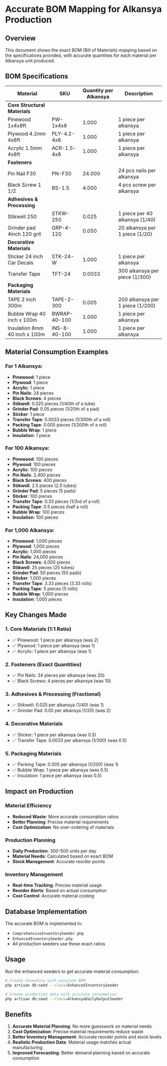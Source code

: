 # Accurate BOM Mapping for Alkansya Production

## Overview
This document shows the exact BOM (Bill of Materials) mapping based on the specifications provided, with accurate quantities for each material per Alkansya unit produced.

## BOM Specifications

| Material | SKU | Quantity per Alkansya | Description |
|----------|-----|----------------------|-------------|
| **Core Structural Materials** |
| Pinewood 1x4x8ft | PW-1x4x8 | 1.000 | 1 piece per alkansya |
| Plywood 4.2mm 4x8ft | PLY-4.2-4x8 | 1.000 | 1 piece per alkansya |
| Acrylic 1.5mm 4x8ft | ACR-1.5-4x8 | 1.000 | 1 piece per alkansya |
| **Fasteners** |
| Pin Nail F30 | PN-F30 | 24.000 | 24 pcs nails per alkansya |
| Black Screw 1 1/2 | BS-1.5 | 4.000 | 4 pcs screw per alkansya |
| **Adhesives & Processing** |
| Stikwell 250 | STKW-250 | 0.025 | 1 piece per 40 alkansya (1/40) |
| Grinder pad 4inch 120 grit | GRP-4-120 | 0.050 | 20 alkansya per 1 piece (1/20) |
| **Decorative Materials** |
| Sticker 24 inch Car Decals | STK-24-W | 1.000 | 1 piece per alkansya |
| Transfer Tape | TFT-24 | 0.0033 | 300 alkansya per piece (1/300) |
| **Packaging Materials** |
| TAPE 2 inch 300m | TAPE-2-300 | 0.005 | 200 alkansya per 1 piece (1/200) |
| Bubble Wrap 40 inch x 100m | BWRAP-40-100 | 1.000 | 1 piece per alkansya |
| Insulation 8mm 40 inch x 100m | INS-8-40-100 | 1.000 | 1 piece per alkansya |

## Material Consumption Examples

### For 1 Alkansya:
- **Pinewood**: 1 piece
- **Plywood**: 1 piece  
- **Acrylic**: 1 piece
- **Pin Nails**: 24 pieces
- **Black Screws**: 4 pieces
- **Stikwell**: 0.025 pieces (1/40th of a tube)
- **Grinder Pad**: 0.05 pieces (1/20th of a pad)
- **Sticker**: 1 piece
- **Transfer Tape**: 0.0033 pieces (1/300th of a roll)
- **Packing Tape**: 0.005 pieces (1/200th of a roll)
- **Bubble Wrap**: 1 piece
- **Insulation**: 1 piece

### For 100 Alkansya:
- **Pinewood**: 100 pieces
- **Plywood**: 100 pieces
- **Acrylic**: 100 pieces
- **Pin Nails**: 2,400 pieces
- **Black Screws**: 400 pieces
- **Stikwell**: 2.5 pieces (2.5 tubes)
- **Grinder Pad**: 5 pieces (5 pads)
- **Sticker**: 100 pieces
- **Transfer Tape**: 0.33 pieces (1/3rd of a roll)
- **Packing Tape**: 0.5 pieces (half a roll)
- **Bubble Wrap**: 100 pieces
- **Insulation**: 100 pieces

### For 1,000 Alkansya:
- **Pinewood**: 1,000 pieces
- **Plywood**: 1,000 pieces
- **Acrylic**: 1,000 pieces
- **Pin Nails**: 24,000 pieces
- **Black Screws**: 4,000 pieces
- **Stikwell**: 25 pieces (25 tubes)
- **Grinder Pad**: 50 pieces (50 pads)
- **Sticker**: 1,000 pieces
- **Transfer Tape**: 3.33 pieces (3.33 rolls)
- **Packing Tape**: 5 pieces (5 rolls)
- **Bubble Wrap**: 1,000 pieces
- **Insulation**: 1,000 pieces

## Key Changes Made

### 1. **Core Materials (1:1 Ratio)**
- ✅ Pinewood: 1 piece per alkansya (was 2)
- ✅ Plywood: 1 piece per alkansya (was 1) 
- ✅ Acrylic: 1 piece per alkansya (was 1)

### 2. **Fasteners (Exact Quantities)**
- ✅ Pin Nails: 24 pieces per alkansya (was 20)
- ✅ Black Screws: 4 pieces per alkansya (was 10)

### 3. **Adhesives & Processing (Fractional)**
- ✅ Stikwell: 0.025 per alkansya (1/40) (was 1)
- ✅ Grinder Pad: 0.05 per alkansya (1/20) (was 2)

### 4. **Decorative Materials**
- ✅ Sticker: 1 piece per alkansya (was 0.5)
- ✅ Transfer Tape: 0.0033 per alkansya (1/300) (was 0.5)

### 5. **Packaging Materials**
- ✅ Packing Tape: 0.005 per alkansya (1/200) (was 1)
- ✅ Bubble Wrap: 1 piece per alkansya (was 0.5)
- ✅ Insulation: 1 piece per alkansya (was 0.5)

## Impact on Production

### **Material Efficiency**
- **Reduced Waste**: More accurate consumption ratios
- **Better Planning**: Precise material requirements
- **Cost Optimization**: No over-ordering of materials

### **Production Planning**
- **Daily Production**: 300-500 units per day
- **Material Needs**: Calculated based on exact BOM
- **Stock Management**: Accurate reorder points

### **Inventory Management**
- **Real-time Tracking**: Precise material usage
- **Reorder Alerts**: Based on actual consumption
- **Cost Control**: Accurate material costing

## Database Implementation

The accurate BOM is implemented in:
- `ComprehensiveInventorySeeder.php`
- `EnhancedInventorySeeder.php`
- All production seeders use these exact ratios

## Usage

Run the enhanced seeders to get accurate material consumption:

```bash
# Create inventory with accurate BOM
php artisan db:seed --class=EnhancedInventorySeeder

# Create production data with accurate consumption
php artisan db:seed --class=AlkansyaDailyOutputSeeder
```

## Benefits

1. **Accurate Material Planning**: No more guesswork on material needs
2. **Cost Optimization**: Precise material requirements reduce waste
3. **Better Inventory Management**: Accurate reorder points and stock levels
4. **Realistic Production Data**: Material usage matches actual manufacturing
5. **Improved Forecasting**: Better demand planning based on accurate consumption

